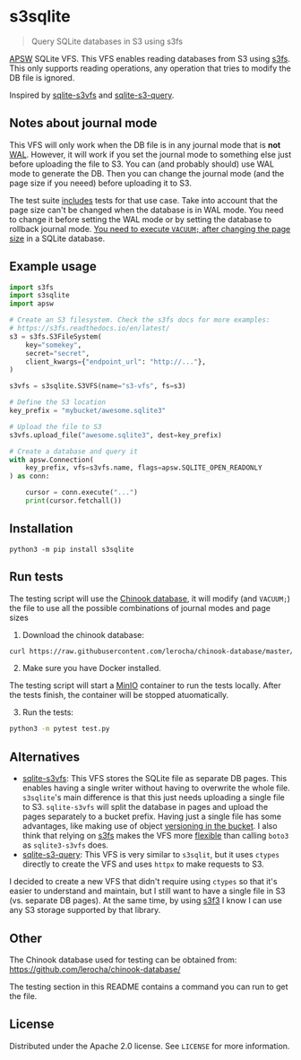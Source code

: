 # s3sqlite

> Query SQLite databases in S3 using s3fs

[APSW](https://rogerbinns.github.io/apsw/) SQLite VFS. This VFS enables reading
databases from S3 using
[s3fs](https://s3fs.readthedocs.io/en/latest/index.html). This only supports
reading operations, any operation that tries to modify the DB file is ignored.

Inspired by [sqlite-s3vfs](https://github.com/uktrade/sqlite-s3vfs) and
[sqlite-s3-query](https://github.com/michalc/sqlite-s3-query).

## Notes about journal mode

This VFS will only work when the DB file is in any journal mode that is **not**
[WAL](https://sqlite.org/wal.html). However, it will work if you set the journal
mode to something else just before uploading the file to S3. You can (and
probably should) use WAL mode to generate the DB. Then you can change the
journal mode (and the page size if you neeed) before uploading it to S3.

The test suite
[includes](https://github.com/litements/s3sqlite/blob/3719f1ce50a7b5cfae754776bc9b2c17292f8d72/test.py#L198)
tests for that use case. Take into account that the page size can't be changed
when the database is in WAL mode. You need to change it before setting the WAL
mode or by setting the database to rollback journal mode. [You need to execute
`VACUUM;` after changing the page
size](https://www.sqlite.org/pragma.html#pragma_page_size) in a SQLite database.

## Example usage

```py
import s3fs
import s3sqlite
import apsw

# Create an S3 filesystem. Check the s3fs docs for more examples:
# https://s3fs.readthedocs.io/en/latest/
s3 = s3fs.S3FileSystem(
    key="somekey",
    secret="secret",
    client_kwargs={"endpoint_url": "http://..."},
)

s3vfs = s3sqlite.S3VFS(name="s3-vfs", fs=s3)

# Define the S3 location
key_prefix = "mybucket/awesome.sqlite3"

# Upload the file to S3
s3vfs.upload_file("awesome.sqlite3", dest=key_prefix)

# Create a database and query it
with apsw.Connection(
    key_prefix, vfs=s3vfs.name, flags=apsw.SQLITE_OPEN_READONLY
) as conn:

    cursor = conn.execute("...")
    print(cursor.fetchall())

```

## Installation

```
python3 -m pip install s3sqlite
```

## Run tests

The testing script will use the [Chinook
database](https://github.com/lerocha/chinook-database/), it will modify (and
`VACUUM;`) the file to use all the possible combinations of journal modes and
page sizes

1. Download the chinook database:

```sh
curl https://raw.githubusercontent.com/lerocha/chinook-database/master/ChinookDatabase/DataSources/Chinook_Sqlite_AutoIncrementPKs.sqlite -o chinook.sqlite3
```

2. Make sure you have Docker installed.

The testing script will start a [MinIO](https://min.io/) container to run the
tests locally. After the tests finish, the container will be stopped
atuomatically.

3. Run the tests:

```sh
python3 -m pytest test.py
```

## Alternatives

- [sqlite-s3vfs](https://github.com/uktrade/sqlite-s3vfs): This VFS stores the
  SQLite file as separate DB pages. This enables having a single writer without
  having to overwrite the whole file. `s3sqlite`'s main difference is that this
  just needs uploading a single file to S3. `sqlite-s3vfs` will split the
  database in pages and upload the pages separately to a bucket prefix. Having
  just a single file has some advantages, like making use of object [versioning
  in the
  bucket](https://s3fs.readthedocs.io/en/latest/index.html?highlight=version#bucket-version-awareness).
  I also think that relying on
  [s3fs](https://s3fs.readthedocs.io/en/latest/index.html) makes the VFS more
  [flexible](https://s3fs.readthedocs.io/en/latest/index.html#s3-compatible-storage)
  than calling `boto3` as `sqlite3-s3vfs` does.
- [sqlite-s3-query](https://github.com/michalc/sqlite-s3-query): This VFS is very
  similar to `s3sqlit`, but it uses `ctypes` directly to create the VFS and uses
  `httpx` to make requests to S3.

I decided to create a new VFS that didn't require using `ctypes` so that it's
easier to understand and maintain, but I still want to have a single file in S3
(vs. separate DB pages). At the same time, by using
[s3f3](https://s3fs.readthedocs.io/en/latest/) I know I can use any S3
storage supported by that library.

## Other

The Chinook database used for testing can be obtained from: https://github.com/lerocha/chinook-database/

The testing section in this README contains a command you can run to get the file.

## License

Distributed under the Apache 2.0 license. See `LICENSE` for more information.
